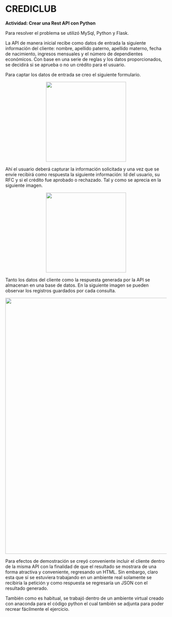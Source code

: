 # CREDICLUB

**Actividad: Crear una Rest API con Python**

Para resolver el problema se utilizó MySql, Python y Flask.

La API de manera inicial recibe como datos de entrada la siguiente información del cliente: nombre, apellido paterno, apellido materno, fecha de nacimiento, ingresos mensuales y el número de dependientes económicos. Con base en una serie de reglas y los datos proporcionados, se decidirá si se aprueba o no un crédito para el usuario.

Para captar los datos de entrada se creo el siguiente formulario.
<p align="center">
<img src="https://user-images.githubusercontent.com/25446758/199854609-aeba1c45-7d30-4714-ae4a-6b237bc688ae.png" width="250" align="center">
</p>

Ahí el usuario deberá capturar la información solicitada y una vez que se envíe recibirá como respuesta la siguiente información: Id del usuario, su RFC y si el crédito fue aprobado o rechazado. Tal y como se aprecia en la siguiente imagen.
<p align="center">
<img src="https://user-images.githubusercontent.com/25446758/199854653-9af8c553-f6c4-49b8-a823-4130e4f7f6db.png" width="250" align="center">
</p>

Tanto los datos del cliente como la respuesta generada por la API se almacenan en una base de datos. En la siguiente imagen se pueden observar los registros guardados por cada consulta.
<p align="center">
<img src="https://user-images.githubusercontent.com/25446758/199859104-ceeed062-3a22-4d6d-b090-d0be79f63809.png" width="800" align="center">
</p>

Para efectos de demostración se creyó conveniente incluir el cliente dentro de la misma API con la finalidad de que el resultado se mostrara de una forma atractiva y conveniente, regresando un HTML. Sin embargo, claro esta que sí se estuviera trabajando en un ambiente real solamente se recibiría la petición y como respuesta se regresaría un JSON con el resultado generado.

También como es habitual, se trabajó dentro de un ambiente virtual creado con anaconda para el código python el cual también se adjunta para poder recrear fácilmente el ejercicio. 

